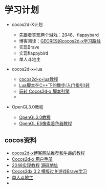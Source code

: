 # 学习计划

* cocos2d-X计划
    - 先跟着实现两个游戏：2048、flappybard
    - 博客阅读：[GEORES的cocos2d-x学习路线](http://www.cnblogs.com/geore/tag/Cocos2d-x/default.html?page=1)
    - 实现Brave
    - 实现flappybird
    - 单人斗地主

* cocos2d-x+lua
    - [cocos2d-x+lua教程](http://www.tairan.com/archives/7169/)
    - [Lua脚本在C++下的舞步(入门指引)转](http://www.tairan.com/archives/5296/)
    - [玩转 Cocos2d-x 脚本引擎](http://www.tairan.com/archives/5279/)
    - 

* OpenGL3.0教程
    - [OpenGL3.0教程](http://www.tairan.com/archives/7207/)
    - [OpenGL ES像素着色器教程](http://www.tairan.com/archives/7509/)

## cocos资料
- [cocos2d-x博客网站推荐和牛逼的教程](http://www.cnblogs.com/liuzhi/p/4692479.html)
-  [Cocos2d-x 用户手册](http://docs.cocos.com/cocos2d-x/manual/zh/)
-  [2048实现教程](http://www.tairan.com/archives/6732/) [源码地址](https://gitee.com/ZeroYang/Tutorial-2048)
- [Cocos2dx 3.2 横版过关游戏Brave学习](http://www.tairan.com/archives/8344/)
- [单人斗地主](http://www.code4app.com/ios/Cocos2d-x%E6%89%8B%E6%9C%BA%E5%8D%95%E6%9C%BA%E6%96%97%E5%9C%B0%E4%B8%BB/53aa4605933bf0b54f8b5516)
- 



